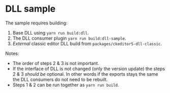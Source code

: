 # DLL sample

The sample requires building:

1. Base DLL using `yarn run build:dll`.
2. The DLL consumer plugin `yarn run build:dll-sample`.
3. *External* classic editor DLL build from `packages/ckeditor5-dll-classic`.

Notes:

* The order of steps 2 & 3 is not important.
* If the interface of DLL is not changed (only the version update) the steps 2 & 3 _should be_ optional. In other words if the exports stays the same the DLL consumers do not need to be rebuilt.
* Steps 1 & 2 can be run together as `yarn run build`.
